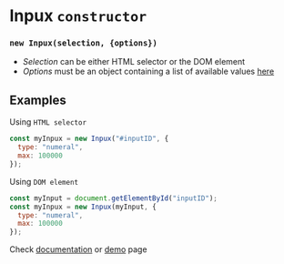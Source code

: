 # Inpux `constructor`
### `new Inpux(selection, {options})`

- *Selection* can be either HTML selector or the DOM element
- *Options* must be an object containing a list of available values [here]()

## Examples
Using `HTML selector`
```js
const myInpux = new Inpux("#inputID", {
  type: "numeral",
  max: 100000
});
```

Using `DOM element`
```js
const myInput = document.getElementById("inputID");
const myInpux = new Inpux(myInput, {
  type: "numeral",
  max: 100000
});
```
Check [documentation](https://github.com/GuiferrSouza/inpux/blob/main/docs/documentation.md) or [demo](guiferrsouza.github.io/inpux/)  page
